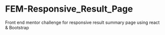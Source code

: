 # FEM-Responsive_Result_Page
Front end mentor challenge for responsive result summary page using react &amp; Bootstrap
